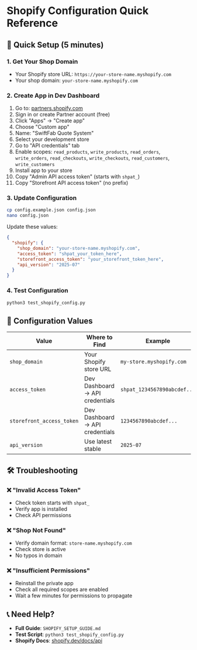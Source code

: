 # Shopify Configuration Quick Reference

## 🚀 Quick Setup (5 minutes)

### 1. Get Your Shop Domain
- Your Shopify store URL: `https://your-store-name.myshopify.com`
- Your shop domain: `your-store-name.myshopify.com`

### 2. Create App in Dev Dashboard
1. Go to: [partners.shopify.com](https://partners.shopify.com)
2. Sign in or create Partner account (free)
3. Click "Apps" → "Create app"
4. Choose "Custom app"
5. Name: "SwiftFab Quote System"
6. Select your development store
7. Go to "API credentials" tab
8. Enable scopes: `read_products`, `write_products`, `read_orders`, `write_orders`, `read_checkouts`, `write_checkouts`, `read_customers`, `write_customers`
9. Install app to your store
10. Copy "Admin API access token" (starts with `shpat_`)
11. Copy "Storefront API access token" (no prefix)

### 3. Update Configuration
```bash
cp config.example.json config.json
nano config.json
```

Update these values:
```json
{
  "shopify": {
    "shop_domain": "your-store-name.myshopify.com",
    "access_token": "shpat_your_token_here",
    "storefront_access_token": "your_storefront_token_here",
    "api_version": "2025-07"
  }
}
```

### 4. Test Configuration
```bash
python3 test_shopify_config.py
```

## 🔧 Configuration Values

| Value | Where to Find | Example |
|-------|---------------|---------|
| `shop_domain` | Your Shopify store URL | `my-store.myshopify.com` |
| `access_token` | Dev Dashboard → API credentials | `shpat_1234567890abcdef...` |
| `storefront_access_token` | Dev Dashboard → API credentials | `1234567890abcdef...` |
| `api_version` | Use latest stable | `2025-07` |

## 🛠️ Troubleshooting

### ❌ "Invalid Access Token"
- Check token starts with `shpat_`
- Verify app is installed
- Check API permissions

### ❌ "Shop Not Found"
- Verify domain format: `store-name.myshopify.com`
- Check store is active
- No typos in domain

### ❌ "Insufficient Permissions"
- Reinstall the private app
- Check all required scopes are enabled
- Wait a few minutes for permissions to propagate

## 📞 Need Help?

- **Full Guide**: `SHOPIFY_SETUP_GUIDE.md`
- **Test Script**: `python3 test_shopify_config.py`
- **Shopify Docs**: [shopify.dev/docs/api](https://shopify.dev/docs/api)
